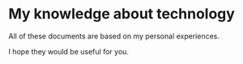# My knowledge about technology

All of these documents are based on my personal experiences.

I hope they would be useful for you.

